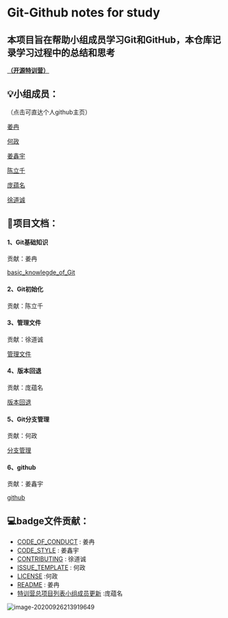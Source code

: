 # Git-Github notes for study

## 本项目旨在帮助小组成员学习Git和GitHub，本仓库记录学习过程中的总结和思考

<u>**（开源特训营）**</u>



## :bulb:小组成员：

（点击可直达个人github主页）

[姜冉](https://github.com/Jericaran)

[何政](https://github.com/theManToBe)

[姜鑫宇](https://github.com/withjiang)

[陈立千](https://github.com/CharlesianMotion)

[庞蕴名](https://github.com/bigbeats)

[徐道诚](https://github.com/xdc0527)



## :floppy_disk:项目文档：

#### 1、Git基础知识

贡献：姜冉

[basic_knowlegde_of_Git](https://github.com/opensource-team/Git-Github-notes-for-study/blob/master/basic_knowlegde_of_Git.md)

#### 2、Git初始化

贡献：陈立千

#### 3、管理文件

贡献：徐道诚

[管理文件](https://github.com/opensource-team/Git-Github-notes-for-study/blob/master/管理文件.md)

#### 4、版本回退

贡献：庞蕴名

[版本回退](https://github.com/opensource-team/Git-Github-notes-for-study/blob/master/版本回退.md)

#### 5、Git分支管理

贡献：何政

[分支管理](https://github.com/opensource-team/Git-Github-notes-for-study/blob/master/分支管理.md)

#### 6、github

贡献：姜鑫宇

[github](https://github.com/opensource-team/Git-Github-notes-for-study/blob/master/github.md)



## :computer:badge文件贡献：

- [CODE_OF_CONDUCT](https://github.com/opensource-team/Git-Github-notes-for-study/blob/master/CODE_OF_CONDUCT.md) : 姜冉
- [CODE_STYLE](https://github.com/opensource-team/Git-Github-notes-for-study/blob/master/CODE_STYLE.md) : 姜鑫宇
- [CONTRIBUTING](https://github.com/opensource-team/Git-Github-notes-for-study/blob/master/CONTRIBUTING.md) : 徐道诚
- [ISSUE_TEMPLATE](https://github.com/opensource-team/Git-Github-notes-for-study/blob/master/ISSUE_TEMPLATE.md) : 何政
- [LICENSE](https://github.com/opensource-team/Git-Github-notes-for-study/blob/master/LICENSE) :何政
- [README](https://github.com/opensource-team/Git-Github-notes-for-study/blob/master/README.md) : 姜冉
- [特训营总项目列表小组成员更新](https://github.com/kaiyuanshe/Open-source-training-camp/blob/master/Projects.md) :庞蕴名

![image-20200926213919649](C:\Users\姜冉\AppData\Roaming\Typora\typora-user-images\image-20200926213919649.png)